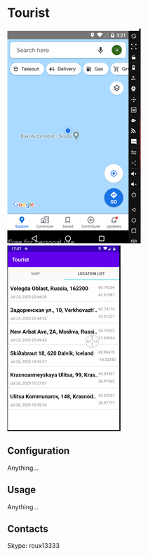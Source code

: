 # Tourist

![Image1 of Tourist](/images/GoogleMaps.png)  
![Image2 of Tourist](/images/TouristLocationList.png)  

## Configuration

Anything...

## Usage

Anything...

## Contacts
 Skype: roux13333

